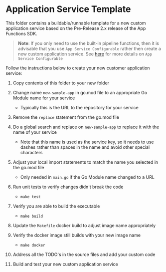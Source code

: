 # Application Service Template

This folder contains a buildable/runnable template for a new custom application service based on the Pre-Release 2.x release of the App Functions SDK.

> **Note**: If you only need to use the built-in pipeline functions, then it is advisable that you use `App Service Configurable` rather then create a new custom application service. See [here](https://docs.edgexfoundry.org/latest/microservices/application/AppServiceConfigurable/) for more details on `App Service Configurable`

Follow the instructions below to create your new customer application service:

1. Copy contents of this folder to your new folder

2. Change name `new-sample-app` in go.mod file to an appropriate Go Module name for your service

   - Typically this is the URL to the repository for your service

3. Remove the `replace` statement from the go.mod file

4. Do a global search and replace on `new-sample-app` to replace it with the name of your service

   - Note that this name is used as the service key, so it needs to use dashes rather than spaces in the name and avoid other special characters

5. Adjust your local import statements to match the name you selected in the go.mod file

   - Only needed in `main.go` if the Go Module name changed to a URL

6. Run unit tests to verify changes didn't break the code

   - `make test`

7. Verify you are able to build the executable

   - `make build`

8. Update the `Makefile` docker build to adjust image name appropriately

9. Verify the docker image still builds with your new image name

   - `make docker`

10. Address all the TODO's in the source files and add your custom code

11. Build and test your new custom application service


